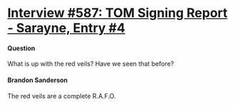 # [Interview #587: TOM Signing Report - Sarayne, Entry #4](https://www.theoryland.com/intvmain.php?i=587#4)

#### Question

What is up with the red veils? Have we seen that before?

#### Brandon Sanderson

The red veils are a complete R.A.F.O.

